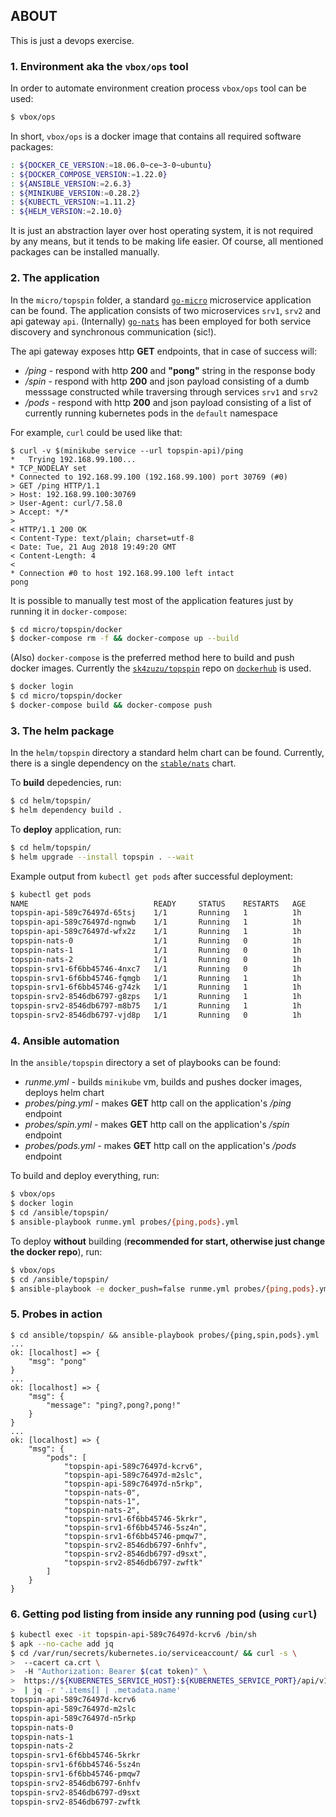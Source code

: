 
## ABOUT

This is just a devops exercise.

### 1. Environment aka the `vbox/ops` tool

In order to automate environment creation process `vbox/ops` tool can be used:
```bash
$ vbox/ops
```

In short, `vbox/ops` is a docker image that contains all required software packages:
```bash
: ${DOCKER_CE_VERSION:=18.06.0~ce~3-0~ubuntu}
: ${DOCKER_COMPOSE_VERSION:=1.22.0}
: ${ANSIBLE_VERSION:=2.6.3}
: ${MINIKUBE_VERSION:=0.28.2}
: ${KUBECTL_VERSION:=1.11.2}
: ${HELM_VERSION:=2.10.0}
```

It is just an abstraction layer over host operating system, it is not required by any means, but it tends to be making life easier.
Of course, all mentioned packages can be installed manually.

### 2. The application

In the `micro/topspin` folder, a standard [`go-micro`](https://github.com/micro/go-micro) microservice application can be found.
The application consists of two microservices `srv1`, `srv2` and api gateway `api`.
(Internally) [`go-nats`](https://github.com/nats-io/go-nats) has been employed for both service discovery and synchronous communication (sic!).

The api gateway exposes http **GET** endpoints, that in case of success will:
- */ping* - respond with http **200** and **"pong"** string in the response body
- */spin* - respond with http **200** and json payload consisting of a dumb messsage constructed while traversing through services `srv1` and `srv2`
- */pods* - respond with http **200** and json payload consisting of a list of currently running kubernetes pods in the `default` namespace

For example, `curl` could be used like that:
```
$ curl -v $(minikube service --url topspin-api)/ping
*   Trying 192.168.99.100...
* TCP_NODELAY set
* Connected to 192.168.99.100 (192.168.99.100) port 30769 (#0)
> GET /ping HTTP/1.1
> Host: 192.168.99.100:30769
> User-Agent: curl/7.58.0
> Accept: */*
>
< HTTP/1.1 200 OK
< Content-Type: text/plain; charset=utf-8
< Date: Tue, 21 Aug 2018 19:49:20 GMT
< Content-Length: 4
<
* Connection #0 to host 192.168.99.100 left intact
pong
```

It is possible to manually test most of the application features just by running it in `docker-compose`:
```bash
$ cd micro/topspin/docker
$ docker-compose rm -f && docker-compose up --build
```

(Also) `docker-compose` is the preferred method here to build and push docker images.
Currently the [`sk4zuzu/topspin`](https://hub.docker.com/r/sk4zuzu/topspin/) repo on [`dockerhub`](https://hub.docker.com) is used.
```bash
$ docker login
$ cd micro/topspin/docker
$ docker-compose build && docker-compose push
```

### 3. The helm package

In the `helm/topspin` directory a standard helm chart can be found. Currently, there is a single dependency on the [`stable/nats`](https://github.com/helm/charts/tree/master/stable/nats) chart.

To **build** depedencies, run:
```bash
$ cd helm/topspin/
$ helm dependency build .
```

To **deploy** application, run:
```bash
$ cd helm/topspin/
$ helm upgrade --install topspin . --wait
```

Example output from `kubectl get pods` after successful deployment:
```bash
$ kubectl get pods
NAME                            READY     STATUS    RESTARTS   AGE
topspin-api-589c76497d-65tsj    1/1       Running   1          1h
topspin-api-589c76497d-ngnwb    1/1       Running   1          1h
topspin-api-589c76497d-wfx2z    1/1       Running   1          1h
topspin-nats-0                  1/1       Running   0          1h
topspin-nats-1                  1/1       Running   0          1h
topspin-nats-2                  1/1       Running   0          1h
topspin-srv1-6f6bb45746-4nxc7   1/1       Running   0          1h
topspin-srv1-6f6bb45746-fqmgb   1/1       Running   1          1h
topspin-srv1-6f6bb45746-g74zk   1/1       Running   1          1h
topspin-srv2-8546db6797-g8zps   1/1       Running   1          1h
topspin-srv2-8546db6797-m8b75   1/1       Running   1          1h
topspin-srv2-8546db6797-vjd8p   1/1       Running   0          1h
```

### 4. Ansible automation

In the `ansible/topspin` directory a set of playbooks can be found:
- *runme.yml* - builds `minikube` vm, builds and pushes docker images, deploys helm chart
- *probes/ping.yml* - makes **GET** http call on the application's */ping* endpoint
- *probes/spin.yml* - makes **GET** http call on the application's */spin* endpoint
- *probes/pods.yml* - makes **GET** http call on the application's */pods* endpoint

To build and deploy everything, run:
```bash
$ vbox/ops
$ docker login
$ cd /ansible/topspin/
$ ansible-playbook runme.yml probes/{ping,pods}.yml
```

To deploy **without** building (**recommended for start, otherwise just change the docker repo**), run:
```bash
$ vbox/ops
$ cd /ansible/topspin/
$ ansible-playbook -e docker_push=false runme.yml probes/{ping,pods}.yml
```

### 5. Probes in action

```
$ cd ansible/topspin/ && ansible-playbook probes/{ping,spin,pods}.yml
...
ok: [localhost] => {
    "msg": "pong"
}
...
ok: [localhost] => {
    "msg": {
        "message": "ping?,pong?,pong!"
    }
}
...
ok: [localhost] => {
    "msg": {
        "pods": [
            "topspin-api-589c76497d-kcrv6",
            "topspin-api-589c76497d-m2slc",
            "topspin-api-589c76497d-n5rkp",
            "topspin-nats-0",
            "topspin-nats-1",
            "topspin-nats-2",
            "topspin-srv1-6f6bb45746-5krkr",
            "topspin-srv1-6f6bb45746-5sz4n",
            "topspin-srv1-6f6bb45746-pmqw7",
            "topspin-srv2-8546db6797-6nhfv",
            "topspin-srv2-8546db6797-d9sxt",
            "topspin-srv2-8546db6797-zwftk"
        ]
    }
}
```

### 6. Getting pod listing from inside any running pod (using `curl`)

```bash
$ kubectl exec -it topspin-api-589c76497d-kcrv6 /bin/sh
$ apk --no-cache add jq
$ cd /var/run/secrets/kubernetes.io/serviceaccount/ && curl -s \
>  --cacert ca.crt \
>  -H "Authorization: Bearer $(cat token)" \
>  https://${KUBERNETES_SERVICE_HOST}:${KUBERNETES_SERVICE_PORT}/api/v1/namespaces/$(cat namespace)/pods \
>  | jq -r '.items[] | .metadata.name'
topspin-api-589c76497d-kcrv6
topspin-api-589c76497d-m2slc
topspin-api-589c76497d-n5rkp
topspin-nats-0
topspin-nats-1
topspin-nats-2
topspin-srv1-6f6bb45746-5krkr
topspin-srv1-6f6bb45746-5sz4n
topspin-srv1-6f6bb45746-pmqw7
topspin-srv2-8546db6797-6nhfv
topspin-srv2-8546db6797-d9sxt
topspin-srv2-8546db6797-zwftk
```

[//]: # ( vim:set ts=2 sw=2 et syn=markdown: )
